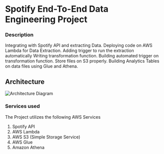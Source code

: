 # Spotify End-To-End Data Engineering Project

### Description
Integrating with Spotify API and extracting Data. Deploying code on AWS Lambda for Data Extraction. Adding trigger to run the extraction automatically Writing transformation function. Building automated trigger on transformation function. Store files on S3 properly. Building Analytics Tables on data files using Glue and Athena.

## Architecture
![Architecture Diagram](https://github.com/mythili2734/Spotify-End-To-End-Data-Engineering-Project/assets/158598007/54c09f5a-9271-428b-9dc0-3b3422899d11)

### Services used
 The Project utilizes the following AWS Services
  1. Spotify API
  2. AWS Lambda
  3. AWS S3 (Simple Storage Service)
  4. AWS Glue
  5. Amazon Athena

